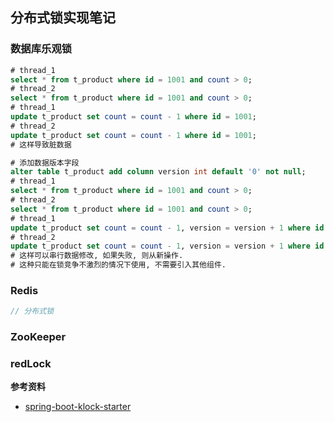 ## 分布式锁实现笔记
### 数据库乐观锁
```sql
# thread_1
select * from t_product where id = 1001 and count > 0;
# thread_2
select * from t_product where id = 1001 and count > 0;
# thread_1
update t_product set count = count - 1 where id = 1001;
# thread_2
update t_product set count = count - 1 where id = 1001;
# 这样导致脏数据
```
```sql
# 添加数据版本字段
alter table t_product add column version int default '0' not null;
# thread_1
select * from t_product where id = 1001 and count > 0;
# thread_2
select * from t_product where id = 1001 and count > 0;
# thread_1
update t_product set count = count - 1, version = version + 1 where id = 1001 and version = 1234;
# thread_2
update t_product set count = count - 1, version = version + 1 where id = 1001 and version = 1234;
# 这样可以串行数据修改, 如果失败, 则从新操作.
# 这种只能在锁竞争不激烈的情况下使用, 不需要引入其他组件.
```

### Redis
```java
// 分布式锁
```
### ZooKeeper

### redLock


**参考资料**
- [spring-boot-klock-starter](https://github.com/kekingcn/spring-boot-klock-starter)